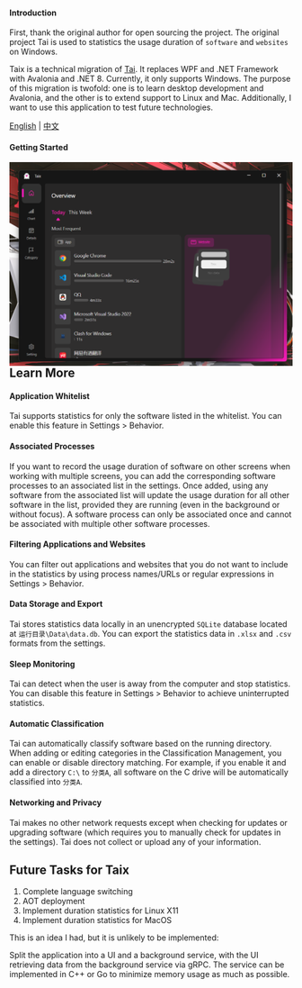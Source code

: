 #### Introduction

First, thank the original author for open sourcing the project. The original project Tai is used to statistics the usage duration of `software` and `websites` on Windows.

Taix is a technical migration of [Tai](https://github.com/Planshit/Tai). It replaces WPF and .NET Framework with Avalonia and .NET 8. Currently, it only supports Windows. The purpose of this migration is twofold: one is to learn desktop development and Avalonia, and the other is to extend support to Linux and Mac. Additionally, I want to use this application to test future technologies.

[English](README.md) | [中文](README_zh.md)

#### Getting Started

<img src="en.png" style="float: left; zoom: 57%;"  />



## Learn More

#### Application Whitelist

Tai supports statistics for only the software listed in the whitelist. You can enable this feature in Settings > Behavior.

#### Associated Processes

If you want to record the usage duration of software on other screens when working with multiple screens, you can add the corresponding software processes to an associated list in the settings. Once added, using any software from the associated list will update the usage duration for all other software in the list, provided they are running (even in the background or without focus). A software process can only be associated once and cannot be associated with multiple other software processes.

#### Filtering Applications and Websites

You can filter out applications and websites that you do not want to include in the statistics by using process names/URLs or regular expressions in Settings > Behavior.

#### Data Storage and Export

Tai stores statistics data locally in an unencrypted `SQLite` database located at `运行目录\Data\data.db`. You can export the statistics data in `.xlsx` and `.csv` formats from the settings.

#### Sleep Monitoring

Tai can detect when the user is away from the computer and stop statistics. You can disable this feature in Settings > Behavior to achieve uninterrupted statistics.

#### Automatic Classification

Tai can automatically classify software based on the running directory. When adding or editing categories in the Classification Management, you can enable or disable directory matching. For example, if you enable it and add a directory `C:\` to `分类A`, all software on the C drive will be automatically classified into `分类A`.

#### Networking and Privacy

Tai makes no other network requests except when checking for updates or upgrading software (which requires you to manually check for updates in the settings). Tai does not collect or upload any of your information.

## Future Tasks for Taix

1. Complete language switching
2. AOT deployment
3. Implement duration statistics for Linux X11
4. Implement duration statistics for MacOS

This is an idea I had, but it is unlikely to be implemented:

Split the application into a UI and a background service, with the UI retrieving data from the background service via gRPC. The service can be implemented in C++ or Go to minimize memory usage as much as possible.